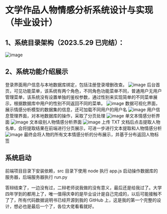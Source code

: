 # 文学作品人物情感分析系统设计与实现（毕业设计）

## 1、系统目录架构（2023.5.29 已完结）：

![image](https://github.com/Junk1024/Literary-Character-Emotion-Analysis-System/img/content.png)

## 2、系统功能介绍展示

登录界面用户信息与本地数据库绑定，包括注册登录增删改查。
![image](https://github.com/Junk1024/Literary-Character-Emotion-Analysis-System/img/load.png)
后台首页，可见功能菜单，该系统有两个角色，不同角色功能菜单不同，普通用户无用户管理菜单，该系统没有设置单独的鉴权参数，通过性别来实现简单的不同菜单展示，根据数据库中用户的性别不同返回不同的菜单。
![image](https://github.com/Junk1024/Literary-Character-Emotion-Analysis-System/img/index.png)
数据可视化界面，展示情感分析模型的数据集的信息，还可加载不同用户的用户名
![image](https://github.com/Junk1024/Literary-Character-Emotion-Analysis-System/img/data.png)
用户信息管理界面，对本地数据库的操作，采取了分页处理
![image](https://github.com/Junk1024/Literary-Character-Emotion-Analysis-System/img/info.png)
单文本情感分析界面
![image](https://github.com/Junk1024/Literary-Character-Emotion-Analysis-System/img/sentence.png)
文本级别人物情感分析界面
![image](https://github.com/Junk1024/Literary-Character-Emotion-Analysis-System/img/article.png)
上传 TXT 文档后点击提取人物名单，会将提取结果在前端进行分页展示，可进一步进行文本提取和人物情感分析
![image](https://github.com/Junk1024/Literary-Character-Emotion-Analysis-System/img/rolelist.png)
最终会将人物的所有文本情感分析的分布展示，并基于分布返回人物标签

## 系统启动

前端项目目录下安装依赖，src 目录下使用 node 执行 app.js 启动操作数据库的服务器，后端服务器执行 run.py

答辩结束了，一边没有过，二辩老师说我做的没有意义，最后还是给我过了。大学四年学到的都用上了，唯一值得庆幸的是毕业设计是自己完成的，以后可能接触不了了，所有代码数据说明书已经开源到我的 GitHub 上，这是我的第一个完整的设计，想必也是最后一个了，各位大佬看看就好。
